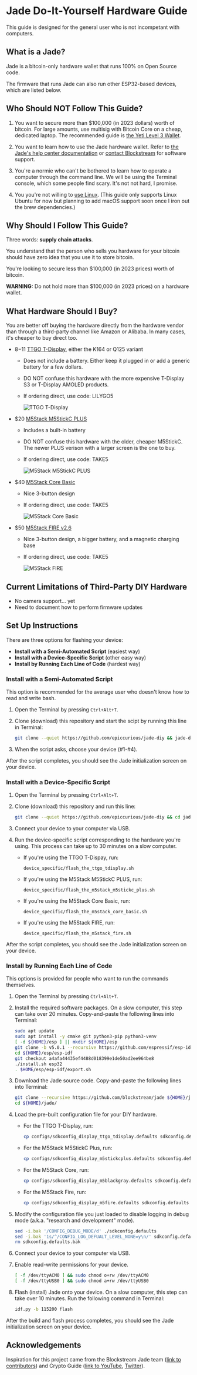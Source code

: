# Jade Do-It-Yourself Hardware Guide

This guide is designed for the general user who is not incompetant with computers.

## What is a Jade?

Jade is a bitcoin-only hardware wallet that runs 100% on Open Source code.

The firmware that runs Jade can also run other ESP32-based devices, which are listed below.

## Who Should NOT Follow This Guide?

1. You want to secure more than $100,000 (in 2023 dollars) worth of bitcoin. For large amounts, use multisig with Bitcoin Core on a cheap, dedicated laptop. The recommended guide is [the Yeti Level 3 Wallet](https://yeticold.com).

2. You want to learn how to use the Jade hardware wallet. Refer to [the Jade's help center documentation](https://help.blockstream.com/hc/en-us/categories/900000061906-Blockstream-Jade) or [contact Blockstream](https://help.blockstream.com/hc/en-us/requests/new) for software support.

3. You're a normie who can't be bothered to learn how to operate a computer through the command line. We will be using the Terminal console, which some people find scary. It's not not hard, I promise.

4. You you're not willing to [use Linux](https://ubuntu.com/tutorials/install-ubuntu-desktop). (This guide only supports Linux Ubuntu for now but planning to add macOS support soon once I iron out the brew dependencies.)

## Why Should I Follow This Guide?

Three words: **supply chain attacks**.

You understand that the person who sells you hardware for your bitcoin should have zero idea that you use it to store bitcoin.

You're looking to secure less than $100,000 (in 2023 prices) worth of bitcoin.

**WARNING:** Do not hold more than $100,000 (in 2023 prices) on a hardware wallet.

## What Hardware Should I Buy?

You are better off buying the hardware directly from the hardware vendor than through a third-party channel like Amazon or Alibaba. In many cases, it's cheaper to buy direct too.

- $8-$11 [TTGO T-Display](https://www.lilygo.cc/products/lilygo%C2%AE-ttgo-t-display-1-14-inch-lcd-esp32-control-board?variant=42720264683701), either the K164 or Q125 variant
    - Does not include a battery. Either keep it plugged in or add a generic battery for a few dollars.
    - DO NOT confuse this hardware with the more expensive T-Display S3 or T-Display AMOLED products.
    - If ordering direct, use code: LILYGO5

        ![TTGO T-Display](img/TTGO-T-Display.jpg)

- $20 [M5Stack M5StickC PLUS](https://shop.m5stack.com/products/m5stickc-plus-esp32-pico-mini-iot-development-kit)
    - Includes a built-in battery
    - DO NOT confuse this hardware with the older, cheaper M5StickC. The newer PLUS verison with a larger screen is the one to buy.
    - If ordering direct, use code: TAKE5

        ![M5Stack M5StickC PLUS](img/M5Stack-M5StickC-PLUS.jpg)

- $40 [M5Stack Core Basic](https://shop.m5stack.com/products/esp32-basic-core-iot-development-kit-v2-6)
    - Nice 3-button design
    - If ordering direct, use code: TAKE5

        ![M5Stack Core Basic](img/M5Stack-Core-Basic.jpg)

- $50 [M5Stack FIRE v2.6](https://shop.m5stack.com/products/m5stack-fire-iot-development-kit-psram-v2-6)
    - Nice 3-button design, a bigger battery, and a magnetic charging base
    - If ordering direct, use code: TAKE5

        ![M5Stack FIRE](img/M5Stack-FIRE.jpg)

## Current Limitations of Third-Party DIY Hardware

- No camera support... yet
- Need to document how to perform firmware updates

## Set Up Instructions

There are three options for flashing your device:
- **Install with a Semi-Automated Script** (easiest way)
- **Install with a Device-Specific Script** (other easy way)
- **Install by Running Each Line of Code** (hardest way)

### Install with a Semi-Automated Script

This option is recommended for the average user who doesn't know how to read and write bash.

1. Open the Terminal by pressing `Ctrl+Alt+T`.

2. Clone (download) this repository and start the scipt by running this line in Terminal:
    ```bash
    git clone --quiet https://github.com/epiccurious/jade-diy && jade-diy/flash_your_device.sh
    ```

3. When the script asks, choose your device (#1-#4).

After the script completes, you should see the Jade initialization screen on your device.

### Install with a Device-Specific Script

1. Open the Terminal by pressing `Ctrl+Alt+T`.

2. Clone (download) this repository and run this line:
    ```bash
    git clone --quiet https://github.com/epiccurious/jade-diy && cd jade-diy/
    ```

3. Connect your device to your computer via USB.

4. Run the device-specific script corresponding to the hardware you're using. This process can take up to 30 minutes on a slow computer.
    - If you're using the TTGO T-Dispay, run:
        ```
        device_specific/flash_the_ttgo_tdisplay.sh
        ```
    - If you're using the M5Stack M5StickC PLUS, run:
        ```
        device_specific/flash_the_m5stack_m5stickc_plus.sh
        ```
    - If you're using the M5Stack Core Basic, run:
        ```
        device_specific/flash_the_m5stack_core_basic.sh
        ```
    - If you're using the M5Stack FIRE, run:
        ```
        device_specific/flash_the_m5stack_fire.sh
        ```

After the script completes, you should see the Jade initialization screen on your device.

### Install by Running Each Line of Code

This options is provided for people who want to run the commands themselves.

1. Open the Terminal by pressing `Ctrl+Alt+T`.

2. Install the required software packages. On a slow computer, this step can take over 20 minutes. Copy-and-paste the following lines into Terminal:
    ```bash
    sudo apt update
    sudo apt install -y cmake git python3-pip python3-venv
    [ -d ${HOME}/esp ] || mkdir ${HOME}/esp
    git clone -b v5.0.1 --recursive https://github.com/espressif/esp-idf.git ${HOME}/esp/esp-idf/
    cd ${HOME}/esp/esp-idf
    git checkout a4afa44435ef4488d018399e1de50ad2ee964be8
    ./install.sh esp32
    . $HOME/esp/esp-idf/export.sh
    ```
  
3. Download the Jade source code. Copy-and-paste the following lines into Terminal:
    ```bash
    git clone --recursive https://github.com/blockstream/jade ${HOME}/jade/
    cd ${HOME}/jade/
    ```
  
4. Load the pre-built configuration file for your DIY hardware.
    - For the TTGO T-Display, run:
        ```bash
        cp configs/sdkconfig_display_ttgo_tdisplay.defaults sdkconfig.defaults
        ```
    - For the M5Stack M5StickC Plus, run:
        ```bash
        cp configs/sdkconfig_display_m5stickcplus.defaults sdkconfig.defaults
        ```
    - For the M5Stack Core, run:
        ```bash
        cp configs/sdkconfig_display_m5blackgray.defaults sdkconfig.defaults
        ```
    - For the M5Stack Fire, run:
        ```bash
        cp configs/sdkconfig_display_m5fire.defaults sdkconfig.defaults
        ```

5. Modify the configuration file you just loaded to disable logging in debug mode (a.k.a. "research and development" mode).
    ```bash
    sed -i.bak '/CONFIG_DEBUG_MODE/d' ./sdkconfig.defaults
    sed -i.bak '1s/^/CONFIG_LOG_DEFUALT_LEVEL_NONE=y\n/' sdkconfig.defaults
    rm sdkconfig.defaults.bak
    ```
  
6. Connect your device to your computer via USB.

7. Enable read-write permissions for your device.
    ```bash
    [ -f /dev/ttyACM0 ] && sudo chmod o+rw /dev/ttyACM0
    [ -f /dev/ttyUSB0 ] && sudo chmod a+rw /dev/ttyUSB0
    ```

8. Flash (install) Jade onto your device. On a slow computer, this step can take over 10 minutes. Run the following command in Terminal:
    ```bash
    idf.py -b 115200 flash
    ```

After the build and flash process completes, you should see the Jade initialization screen on your device.

## Acknowledgements

Inspiration for this project came from the Blockstream Jade team ([link to contributors](https://github.com/Blockstream/Jade/graphs/contributors)) and Crypto Guide ([link to YouTube](https://youtube.com/CryptoGuide), [Twitter](https://twitter.com/YTCryptoGuide)).